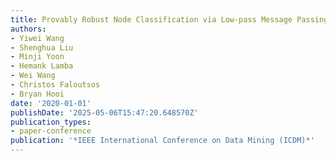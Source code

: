 ```yaml
---
title: Provably Robust Node Classification via Low-pass Message Passing
authors:
- Yiwei Wang
- Shenghua Liu
- Minji Yoon
- Hemank Lamba
- Wei Wang
- Christos Faloutsos
- Bryan Hooi
date: '2020-01-01'
publishDate: '2025-05-06T15:47:20.648570Z'
publication_types:
- paper-conference
publication: '*IEEE International Conference on Data Mining (ICDM)*'
---
```

